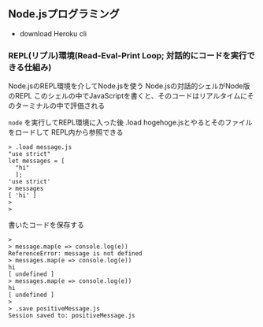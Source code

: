 ## Node.jsプログラミング

- download Heroku cli


### REPL(リプル)環境(Read-Eval-Print Loop; 対話的にコードを実行できる仕組み) 

Node.jsのREPL環境を介してNode.jsを使う
Node.jsの対話的シェルがNode版のREPL
このシェルの中でJavaScriptを書くと、そのコードはリアルタイムにそのターミナルの中で評価される


`node`
を実行してREPL環境に入った後
.load hogehoge.jsとやるとそのファイルをロードして
REPL内から参照できる

```repl
> .load message.js
"use strict"
let messages = [
  "hi"
  ];
'use strict'
> messages
[ 'hi' ]
> 
> 
```

書いたコードを保存する

```
> 
> message.map(e => console.log(e))
ReferenceError: message is not defined
> messages.map(e => console.log(e))
hi
[ undefined ]
> messages.map(e => console.log(e))
hi
[ undefined ]
> 
> .save positiveMessage.js
Session saved to: positiveMessage.js
```

